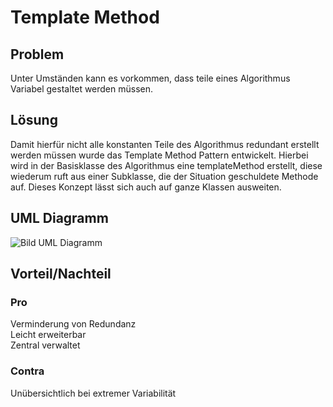 # Template Method
## Problem
Unter Umständen kann es vorkommen, dass teile eines Algorithmus Variabel gestaltet werden müssen.
## Lösung
Damit hierfür nicht alle konstanten Teile des Algorithmus redundant erstellt werden müssen wurde das Template Method Pattern entwickelt. Hierbei wird in der Basisklasse des Algorithmus eine templateMethod erstellt, diese wiederum ruft aus einer Subklasse, die der Situation geschuldete Methode auf.
Dieses Konzept lässt sich auch auf ganze Klassen ausweiten.
## UML Diagramm
![Bild UML Diagramm](https://www.dofactory.com/img/diagrams/net/template.png)
## Vorteil/Nachteil
### Pro	
Verminderung von Redundanz	
Leicht erweiterbar	
Zentral verwaltet	
	
### Contra
Unübersichtlich bei extremer Variabilität